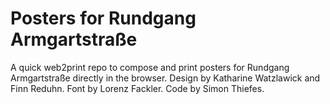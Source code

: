 # Posters for Rundgang Armgartstraße

A quick web2print repo to compose and print posters for Rundgang Armgartstraße directly in the browser. Design by Katharine Watzlawick and Finn Reduhn. Font by Lorenz Fackler. Code by Simon Thiefes. 
